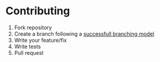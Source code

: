 # Contributing

1. Fork repository
2. Create a branch following a [successfull branching model](http://nvie.com/posts/a-successful-git-branching-model/)
3. Write your feature/fix
4. Write tests
5. Pull request
